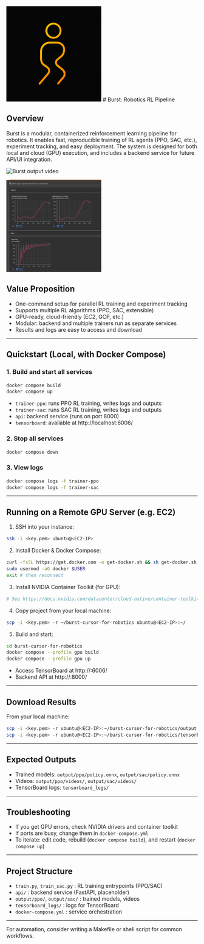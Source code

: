 <img src="assets/Burst.png" alt="Burst Logo" width="250"/>
# Burst: Robotics RL Pipeline


## Overview
Burst is a modular, containerized reinforcement learning pipeline for robotics. It enables fast, reproducible training of RL agents (PPO, SAC, etc.), experiment tracking, and easy deployment. The system is designed for both local and cloud (GPU) execution, and includes a backend service for future API/UI integration.

![Burst output video](rl-video-episode-57000.gif)

<img src="assets/tensorboard.png" alt="Tensorboard" width="250"/>

## Value Proposition
- One-command setup for parallel RL training and experiment tracking
- Supports multiple RL algorithms (PPO, SAC, extensible)
- GPU-ready, cloud-friendly (EC2, GCP, etc.)
- Modular: backend and multiple trainers run as separate services
- Results and logs are easy to access and download

---

## Quickstart (Local, with Docker Compose)

### 1. Build and start all services
```bash
docker compose build
docker compose up
```
- `trainer-ppo`: runs PPO RL training, writes logs and outputs
- `trainer-sac`: runs SAC RL training, writes logs and outputs
- `api`: backend service (runs on port 8000)
- `tensorboard`: available at http://localhost:6006/

### 2. Stop all services
```bash
docker compose down
```

### 3. View logs
```bash
docker compose logs -f trainer-ppo
docker compose logs -f trainer-sac
```

---

## Running on a Remote GPU Server (e.g. EC2)

1. SSH into your instance:
```bash
ssh -i <key.pem> ubuntu@<EC2-IP>
```
2. Install Docker & Docker Compose:
```bash
curl -fsSL https://get.docker.com -o get-docker.sh && sh get-docker.sh
sudo usermod -aG docker $USER
exit # then reconnect
```
3. Install NVIDIA Container Toolkit (for GPU):
```bash
# See https://docs.nvidia.com/datacenter/cloud-native/container-toolkit/install-guide.html
```
4. Copy project from your local machine:
```bash
scp -i <key.pem> -r ~/burst-cursor-for-robotics ubuntu@<EC2-IP>:~/
```
5. Build and start:
```bash
cd burst-cursor-for-robotics
docker compose --profile gpu build
docker compose --profile gpu up
```
- Access TensorBoard at http://<EC2-IP>:6006/
- Backend API at http://<EC2-IP>:8000/

---

## Download Results

From your local machine:
```bash
scp -i <key.pem> -r ubuntu@<EC2-IP>:~/burst-cursor-for-robotics/output ./
scp -i <key.pem> -r ubuntu@<EC2-IP>:~/burst-cursor-for-robotics/tensorboard_logs ./
```

---

## Expected Outputs
- Trained models: `output/ppo/policy.onnx`, `output/sac/policy.onnx`
- Videos: `output/ppo/videos/`, `output/sac/videos/`
- TensorBoard logs: `tensorboard_logs/`

---

## Troubleshooting
- If you get GPU errors, check NVIDIA drivers and container toolkit
- If ports are busy, change them in `docker-compose.yml`
- To iterate: edit code, rebuild (`docker compose build`), and restart (`docker compose up`)

---

## Project Structure
- `train.py`, `train_sac.py` : RL training entrypoints (PPO/SAC)
- `api/` : backend service (FastAPI, placeholder)
- `output/ppo/`, `output/sac/` : trained models, videos
- `tensorboard_logs/` : logs for TensorBoard
- `docker-compose.yml` : service orchestration

---

For automation, consider writing a Makefile or shell script for common workflows.

